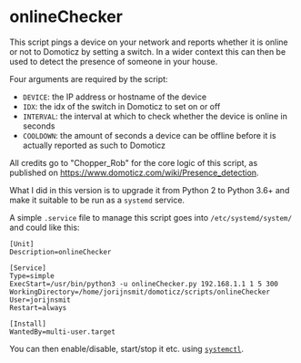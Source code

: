 # onlineChecker

This script pings a device on your network and reports whether it is online or not to Domoticz by setting a switch. In a wider context this can then be used to detect the presence of someone in your house.

Four arguments are required by the script:

- `DEVICE`: the IP address or hostname of the device
- `IDX`: the idx of the switch in Domoticz to set on or off
- `INTERVAL`: the interval at which to check whether the device is online in seconds
- `COOLDOWN`: the amount of seconds a device can be offline before it is actually reported as such to Domoticz

All credits go to "Chopper_Rob" for the core logic of this script, as published on https://www.domoticz.com/wiki/Presence_detection.

What I did in this version is to upgrade it from Python 2 to Python 3.6+ and make it suitable to be run as a `systemd` service.

A simple `.service` file to manage this script goes into `/etc/systemd/system/` and could like this:

```
[Unit]
Description=onlineChecker

[Service]
Type=simple
ExecStart=/usr/bin/python3 -u onlineChecker.py 192.168.1.1 1 5 300
WorkingDirectory=/home/jorijnsmit/domoticz/scripts/onlineChecker
User=jorijnsmit
Restart=always

[Install]
WantedBy=multi-user.target
```
You can then enable/disable, start/stop it etc. using [`systemctl`](https://www.freedesktop.org/software/systemd/man/systemctl.html).
